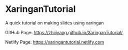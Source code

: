 # XaringanTutorial
A quick tutorial on making slides using xaringan

GitHub Page: https://zhiiiyang.github.io/XaringanTutorial/

Netlify Page: https://xaringantutorial.netlify.com
